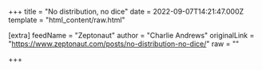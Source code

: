 
+++
title = "No distribution, no dice"
date = 2022-09-07T14:21:47.000Z
template = "html_content/raw.html"

[extra]
feedName = "Zeptonaut"
author = "Charlie Andrews"
originalLink = "https://www.zeptonaut.com/posts/no-distribution-no-dice/"
raw = ""

+++

